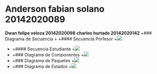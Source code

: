 # **Anderson fabian solano 20142020089**
**Dwan felipe veloza 20142020098**
**charles hurtado 20142020142**
+\#\#\# Diagrama de Secuencia + +\#\#\#\# Secuencia Porfesor
+![](https://raw.githubusercontent.com/Dwan13/Patrones-vacacional/master/Modelo%20de%20secuencia%20profesor.jpg)
+ +\#\#\#\# Secuencia Estudiante
+![](https://raw.githubusercontent.com/Dwan13/Patrones-vacacional/master/Modelo%20de%20secuencia%20estudiante.jpg)
+ +\#\#\# Diagrama de Componentes
+![](https://raw.githubusercontent.com/Dwan13/Patrones-vacacional/master/diagrama%20de%20componentes.jpg)
+ +\#\#\# Diagrama de Paquetes
+![](https://raw.githubusercontent.com/Dwan13/Patrones-vacacional/master/diagrama%20de%20paquetes.jpg)
+ +\#\#\# Diagrama de Estados
+![](https://raw.githubusercontent.com/Dwan13/Patrones-vacacional/master/Modelo%20de%20estados.jpg)
